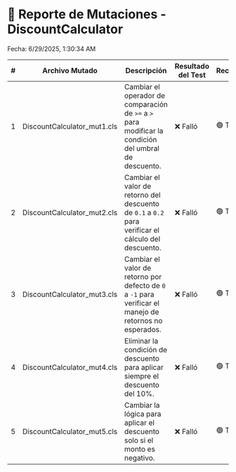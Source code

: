 # 🧬 Reporte de Mutaciones - DiscountCalculator

Fecha: 6/29/2025, 1:30:34 AM

| # | Archivo Mutado | Descripción | Resultado del Test | Recomendación |
|---|----------------|-------------|---------------------|---------------|
| 1 | DiscountCalculator_mut1.cls | Cambiar el operador de comparación de `>=` a `>` para modificar la condición del umbral de descuento. | ❌ Falló | 🟢 Test válido |
| 2 | DiscountCalculator_mut2.cls | Cambiar el valor de retorno del descuento de `0.1` a `0.2` para verificar el cálculo del descuento. | ❌ Falló | 🟢 Test válido |
| 3 | DiscountCalculator_mut3.cls | Cambiar el valor de retorno por defecto de `0` a `-1` para verificar el manejo de retornos no esperados. | ❌ Falló | 🟢 Test válido |
| 4 | DiscountCalculator_mut4.cls | Eliminar la condición de descuento para aplicar siempre el descuento del 10%. | ❌ Falló | 🟢 Test válido |
| 5 | DiscountCalculator_mut5.cls | Cambiar la lógica para aplicar el descuento solo si el monto es negativo. | ❌ Falló | 🟢 Test válido |